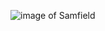 ![image of Samfield](https://scontent-los2-1.xx.fbcdn.net/v/t1.0-1/c27.0.160.160a/p160x160/52415883_10211444793510073_3816336737534214144_n.jpg?_nc_cat=103&_nc_ht=scontent-los2-1.xx&oh=7a0813f01ab8b18e10bfd8f95706007d&oe=5D1BC6D9)

